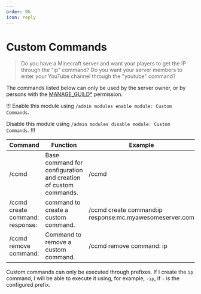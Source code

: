 ```yaml
---
order: 96
icon: reply
---
```


# Custom Commands
> Do you have a Minecraft server and want your players to get the IP through the "ip" command? Do you want your server members to enter your YouTube channel through the "youtube" command?

The commands listed below can only be used by the server owner, or by persons with the [MANAGE_GUILD\*](https://discord.com/developers/docs/topics/permissions) permission.

!!!
Enable this module using `/admin modules enable module: Custom Commands`.

Disable this module using `/admin modules disable module: Custom Commands`.
!!!

| Command | Function | Example |
| --------------------------------------------- | ----------------------------------------------------------------------------- | -------------------------------------- |
| /ccmd | Base command for configuration and creation of custom commands. | /ccmd |
| /ccmd create command: response:| command to create a custom command.                                  | /ccmd create command:ip response:mc.myawesomeserver.com |
| /ccmd remove command: | Command to remove a custom command.                               | /ccmd remove command: ip |

Custom commands can only be executed through prefixes. If I create the `ip` command, I will be able to execute it using, for example, `-ip`, if `-` is the configured prefix.